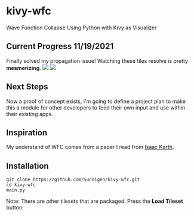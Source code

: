 # kivy-wfc
Wave Function Collapse Using Python with Kivy as Visualizer
## Current Progress 11/19/2021
Finally solved my propagation issue! Watching these tiles resolve is pretty **mesmerizing**.
![](docs/progress-11192021.gif)
![](docs/progress-11192021-2.gif)
## Next Steps
Now a proof of concept exists, i'm going to define a project plan to make this a module for other developers to feed their own input and use within their existing apps.
## Inspiration
My understand of WFC comes from a paper I read from [Isaac Karth](https://procedural-generation.isaackarth.com/2019/03/05/wavefunctioncollapse-and-you-i-recently-put.html).
## Installation
```
git clone https://github.com/Sunnigen/kivy-wfc.git
cd kivy-wfc
main.py
```
Note: There are other tilesets that are packaged. Press the **Load Tileset** button.
 